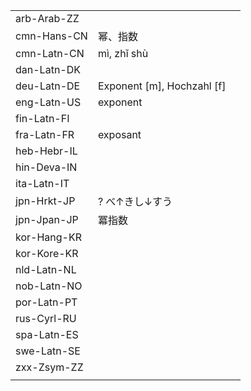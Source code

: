 | | | |
|-|-|-|
| arb-Arab-ZZ |  |  |
| cmn-Hans-CN | 幂、指数 |  |
| cmn-Latn-CN | mì, zhǐ shù |  |
| dan-Latn-DK |  |  |
| deu-Latn-DE | Exponent [m], Hochzahl [f] |  |
| eng-Latn-US | exponent |  |
| fin-Latn-FI |  |  |
| fra-Latn-FR | exposant |  |
| heb-Hebr-IL |  |  |
| hin-Deva-IN |  |  |
| ita-Latn-IT |  |  |
| jpn-Hrkt-JP | ? べ↑きし↓すう |  |
| jpn-Jpan-JP | 冪指数 |  |
| kor-Hang-KR |  |  |
| kor-Kore-KR |  |  |
| nld-Latn-NL |  |  |
| nob-Latn-NO |  |  |
| por-Latn-PT |  |  |
| rus-Cyrl-RU |  |  |
| spa-Latn-ES |  |  |
| swe-Latn-SE |  |  |
| zxx-Zsym-ZZ |  |  |
|  |  |  |
